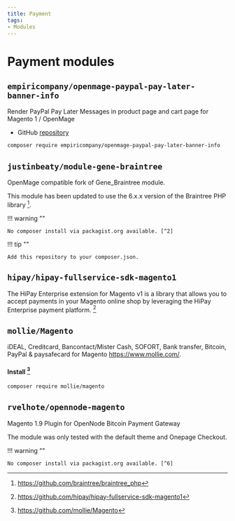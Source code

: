 ```yaml
---
title: Payment
tags:
- Modules
---
```


# Payment modules

## `empiricompany/openmage-paypal-pay-later-banner-info`
Render PayPal Pay Later Messages in product page and cart page for Magento 1 / OpenMage

- GitHub [repository](https://github.com/empiricompany/openmage-paypal-pay-later-banner-info)

```bash
composer require empiricompany/openmage-paypal-pay-later-banner-info
```

## `justinbeaty/module-gene-braintree`

OpenMage compatible fork of Gene_Braintree module.

This module has been updated to use the 6.x.x version of the Braintree PHP library [^3].

!!! warning ""

    No composer install via packagist.org available. [^2]

!!! tip ""

    Add this repository to your composer.json.

## `hipay/hipay-fullservice-sdk-magento1`

The HiPay Enterprise extension for Magento v1 is a library that allows you to accept payments in your Magento online shop by leveraging the HiPay Enterprise payment platform.  [^4]

## `mollie/Magento`

iDEAL, Creditcard, Bancontact/Mister Cash, SOFORT, Bank transfer, Bitcoin, PayPal & paysafecard for Magento https://www.mollie.com/.

#### Install [^5]
```bash
composer require mollie/magento
```

## `rvelhote/opennode-magento`

Magento 1.9 Plugin for OpenNode Bitcoin Payment Gateway

The module was only tested with the default theme and Onepage Checkout.

!!! warning ""

    No composer install via packagist.org available. [^6]

[^2]: https://github.com/justinbeaty/module-gene-braintree
[^3]: https://github.com/braintree/braintree_php
[^4]: https://github.com/hipay/hipay-fullservice-sdk-magento1
[^5]: https://github.com/mollie/Magento
[^6]: https://github.com/rvelhote/opennode-magento
